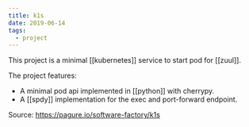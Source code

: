```yaml
---
title: k1s
date: 2019-06-14
tags:
  - project
---
```


This project is a minimal [[kubernetes]] service to start pod for [[zuul]].

The project features:

- A minimal pod api implemented in [[python]] with cherrypy.
- A [[spdy]] implementation for the exec and port-forward endpoint.

Source: https://pagure.io/software-factory/k1s
